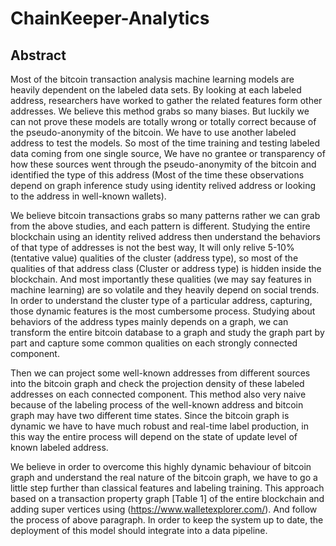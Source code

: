 # ChainKeeper-Analytics
## Abstract <br>
Most of the bitcoin transaction analysis machine learning models are heavily dependent on the
labeled data sets. By looking at each labeled address, researchers have worked to gather the
related features form other addresses. We believe this method grabs so many biases. But luckily we can not prove these models are totally wrong or totally correct because of the pseudo-anonymity of the bitcoin. We have to use another labeled address to test the models. So most of the time training and testing labeled data coming from one single source, We have no grantee or transparency of how these sources went through the pseudo-anonymity of the bitcoin and identified the type of this address (Most of the time these observations depend on graph inference study using identity relived address or looking to the address in well-known wallets). 

We believe bitcoin transactions grabs so many patterns rather we can grab from the above studies, and each pattern is different. Studying the entire blockchain using an identity relived address then understand the behaviors of that type of addresses is not the best way, It will only relive 5-10% (tentative value) qualities of the cluster (address type), so most of the qualities of that address class (Cluster or address type) is hidden inside the blockchain. And most importantly these qualities (we may say features in machine learning) are so volatile and they heavily depend on social trends. In order to understand the cluster type of a particular address, capturing, those dynamic features is the most cumbersome process. Studying about behaviors of the address types mainly depends on a graph, we can transform the entire bitcoin database to a graph and study the graph part by part and capture some common qualities on each strongly connected component. 

Then we can project some well-known addresses from different sources into the bitcoin graph and check the projection density of these labeled addresses on each connected component. This method also very naive because of the labeling process of the well-known address and bitcoin graph may have two different time states. Since the bitcoin graph is dynamic we have to have much robust and real-time label production, in this way the entire process will depend on the state of update level of known labeled address.

We believe in order to overcome this highly dynamic behaviour of bitcoin graph and understand the real nature of the bitcoin graph, we have to go a little step further than classical features and labeling training. This approach based on a transaction property graph [Table 1] of the entire blockchain and adding super vertices using (https://www.walletexplorer.com/). And follow the process of above paragraph. In order to keep the system up to date, the deployment of this model should integrate into a data pipeline.<br>
